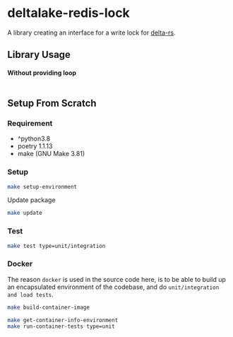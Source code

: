 # deltalake-redis-lock

A library creating an interface for a write lock for [delta-rs](https://pypi.org/project/deltalake/).

## Library Usage

#### Without providing loop
```python

```

## Setup From Scratch

### Requirement

* ^python3.8
* poetry 1.1.13
* make (GNU Make 3.81)

### Setup

```bash
make setup-environment
```

Update package
```bash
make update
```

### Test

```bash
make test type=unit/integration
```

### Docker

The reason `docker` is used in the source code here, is to be able to build up an encapsulated
environment of the codebase, and do `unit/integration and load tests`.

```bash
make build-container-image
```

```bash
make get-container-info-environment
make run-container-tests type=unit
```
